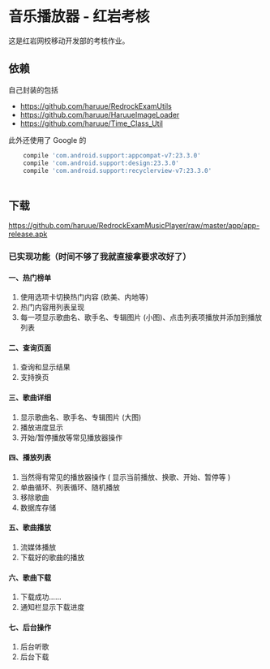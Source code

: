 # 音乐播放器 - 红岩考核
这是红岩网校移动开发部的考核作业。

## 依赖
自己封装的包括    
+ https://github.com/haruue/RedrockExamUtils
+ https://github.com/haruue/HaruueImageLoader
+ https://github.com/haruue/Time_Class_Util    

此外还使用了 Google 的      

```gradle
    compile 'com.android.support:appcompat-v7:23.3.0'    
    compile 'com.android.support:design:23.3.0'    
    compile 'com.android.support:recyclerview-v7:23.3.0'    
    
```

## 下载
https://github.com/haruue/RedrockExamMusicPlayer/raw/master/app/app-release.apk

### 已实现功能（时间不够了我就直接拿要求改好了）
#### **一、热门榜单**

1. 使用选项卡切换热门内容 (欧美、内地等)
2. 热门内容用列表呈现
3. 每一项显示歌曲名、歌手名、专辑图片 (小图)、点击列表项播放并添加到播放列表

#### **二、查询页面**

1. 查询和显示结果
2. 支持换页

#### **三、歌曲详细**

1. 显示歌曲名、歌手名、专辑图片 (大图)
2. 播放进度显示
3. 开始/暂停播放等常见播放器操作

#### **四、播放列表**

1. 当然得有常见的播放器操作 ( 显示当前播放、换歌、开始、暂停等 )
2. 单曲循环、列表循环、随机播放
3. 移除歌曲
4. 数据库存储    

#### **五、歌曲播放**

1. 流媒体播放
2. 下载好的歌曲的播放

#### **六、歌曲下载**

1. 下载成功……
3. 通知栏显示下载进度

#### **七、后台操作**

1. 后台听歌
2. 后台下载